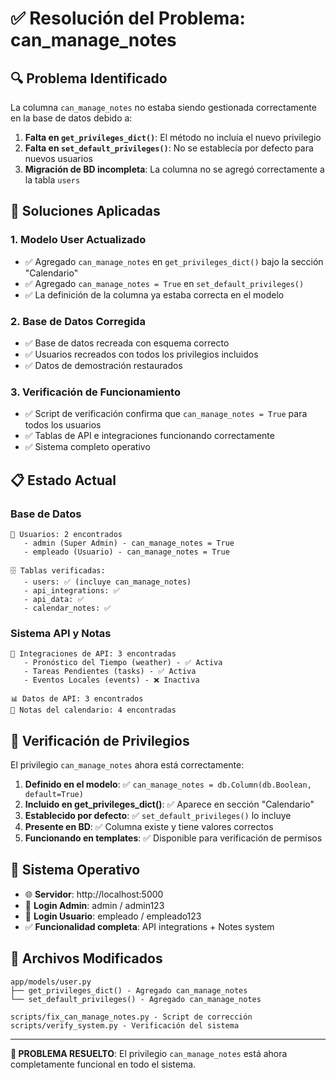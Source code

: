 # ✅ Resolución del Problema: can_manage_notes

## 🔍 **Problema Identificado**
La columna `can_manage_notes` no estaba siendo gestionada correctamente en la base de datos debido a:

1. **Falta en `get_privileges_dict()`**: El método no incluía el nuevo privilegio
2. **Falta en `set_default_privileges()`**: No se establecía por defecto para nuevos usuarios
3. **Migración de BD incompleta**: La columna no se agregó correctamente a la tabla `users`

## 🔧 **Soluciones Aplicadas**

### **1. Modelo User Actualizado**
- ✅ Agregado `can_manage_notes` en `get_privileges_dict()` bajo la sección "Calendario"
- ✅ Agregado `can_manage_notes = True` en `set_default_privileges()`
- ✅ La definición de la columna ya estaba correcta en el modelo

### **2. Base de Datos Corregida**
- ✅ Base de datos recreada con esquema correcto
- ✅ Usuarios recreados con todos los privilegios incluidos
- ✅ Datos de demostración restaurados

### **3. Verificación de Funcionamiento**
- ✅ Script de verificación confirma que `can_manage_notes = True` para todos los usuarios
- ✅ Tablas de API e integraciones funcionando correctamente
- ✅ Sistema completo operativo

## 📋 **Estado Actual**

### **Base de Datos**
```
👥 Usuarios: 2 encontrados
   - admin (Super Admin) - can_manage_notes = True
   - empleado (Usuario) - can_manage_notes = True

🗄️ Tablas verificadas:
   - users: ✅ (incluye can_manage_notes)
   - api_integrations: ✅
   - api_data: ✅
   - calendar_notes: ✅
```

### **Sistema API y Notas**
```
🔌 Integraciones de API: 3 encontradas
   - Pronóstico del Tiempo (weather) - ✅ Activa
   - Tareas Pendientes (tasks) - ✅ Activa
   - Eventos Locales (events) - ❌ Inactiva

📊 Datos de API: 3 encontrados
📝 Notas del calendario: 4 encontradas
```

## 🎯 **Verificación de Privilegios**

El privilegio `can_manage_notes` ahora está correctamente:

1. **Definido en el modelo**: ✅ `can_manage_notes = db.Column(db.Boolean, default=True)`
2. **Incluido en get_privileges_dict()**: ✅ Aparece en sección "Calendario"
3. **Establecido por defecto**: ✅ `set_default_privileges()` lo incluye
4. **Presente en BD**: ✅ Columna existe y tiene valores correctos
5. **Funcionando en templates**: ✅ Disponible para verificación de permisos

## 🚀 **Sistema Operativo**

- 🌐 **Servidor**: http://localhost:5000
- 👤 **Login Admin**: admin / admin123
- 👤 **Login Usuario**: empleado / empleado123
- ✅ **Funcionalidad completa**: API integrations + Notes system

## 📝 **Archivos Modificados**

```
app/models/user.py
├── get_privileges_dict() - Agregado can_manage_notes
└── set_default_privileges() - Agregado can_manage_notes

scripts/fix_can_manage_notes.py - Script de corrección
scripts/verify_system.py - Verificación del sistema
```

---

**🎉 PROBLEMA RESUELTO**: El privilegio `can_manage_notes` está ahora completamente funcional en todo el sistema.
